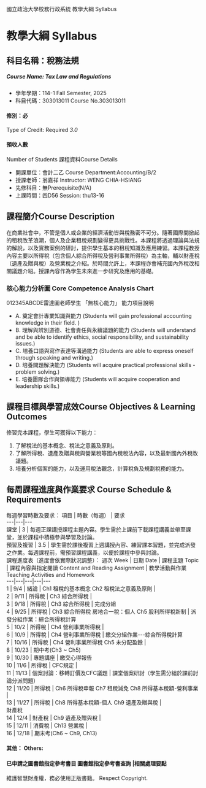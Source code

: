 國立政治大學校務行政系統 教學大綱 Syllabus
# 教學大綱 Syllabus
##  科目名稱：稅務法規 
#####  Course Name: Tax Law and Regulations
  * 學年學期：114-1 Fall Semester, 2025 
  * 科目代碼：303013011 Course No.303013011
#### 修別：必
Type of Credit: Required 
_3.0_
#### 預收人數
Number of Students
課程資料Course Details
  * 開課單位：會計二乙 Course Department:Accounting/B/2 
  * 授課老師：翁嘉祥 Instructor: WENG CHIA-HSIANG 
  * 先修科目：無Prerequisite(N/A)
  * 上課時間：四D56 Session: thu13-16
##  課程簡介Course Description
在商業社會中，不管是個人或企業的經濟活動皆與稅務密不可分。隨著國際間掀起的租稅改革浪潮，個人及企業租稅規劃變得更具挑戰性。本課程將透過理論與法規的解說，以及實務案例的研討，提供學生基本的租稅知識及應用練習。本課程教授內容主要以所得稅（包含個人綜合所得稅及營利事業所得稅）為主軸，輔以財產稅（遺產及贈與稅）及營業稅之介紹。於時間允許上，本課程亦會補充國內外稅改相關議題介紹。授課內容作為學生未來進一步研究及應用的基礎。
###  核心能力分析圖 Core Competence Analysis Chart
012345ABCDE雷達圖老師學生
「無核心能力」 
能力項目說明
  * A. 奠定會計專業知識與能力 (Students will gain professional accounting knowledge in their field. )
  * B. 理解與辨別道德、社會責任與永續議題的能力 (Students will understand and be able to identify ethics, social responsibility, and sustainability issues.)
  * C. 培養口語與寫作表達等溝通能力 (Students are able to express oneself through speaking and writing.)
  * D. 培養問題解決能力 (Students will acquire practical professional skills - problem solving.)
  * E. 培養團隊合作與領導能力 (Students will acquire cooperation and leadership skills.)
##  課程目標與學習成效Course Objectives & Learning Outcomes 
修習完本課程，學生可獲得以下能力：
  1. 了解稅法的基本概念、稅法之意義及原則。
  2. 了解所得稅、遺產及贈與稅與營業稅等國內稅稅法內容，以及最新國內外稅改議題。
  3. 培養分析個案的能力，以及運用稅法觀念，計算稅負及規劃稅務的能力。
##  每周課程進度與作業要求 Course Schedule & Requirements
每週學習時數及要求：
項目 |  時數（每週） |  要求  
---|---|---  
課堂 |  3 |  每週正課講授課程主題內容。學生需於上課前下載課程講義並帶至課堂，並於課程中積極參與學習及討論。  
預習及複習 |  3.5 |  學生需於課後複習上週講授內容、練習課本習題，並完成派發之作業。每週課程前，需預習課程講義，以便於課程中參與討論。  
課程進度表（進度會依實際狀況調整）：
週次 Week |  日期 Date |  課程主題 Topic |  課程內容與指定閱讀 Content and Reading Assignment |  教學活動與作業 Teaching Activities and Homework  
---|---|---|---|---  
1 |  9/4 |  緒論 |  Ch1 租稅的基本概念 Ch2 租稅法之意義及原則 |   
2 |  9/11 |  所得稅 |  Ch3 綜合所得稅 |   
3 |  9/18 |  所得稅 |  Ch3 綜合所得稅 |  完成分組  
4 |  9/25 |  所得稅 |  Ch3 綜合所得稅 房地合一稅：個人 Ch5 股利所得稅新制 |  派發分組作業：綜合所得稅計算  
5 |  10/2 |  所得稅 |  Ch4 營利事業所得稅 |   
6 |  10/9 |  所得稅 |  Ch4 營利事業所得稅 |  繳交分組作業---綜合所得稅計算  
7 |  10/16 |  所得稅 |  Ch4 營利事業所得稅 Ch5 未分配盈餘 |   
8 |  10/23 |  期中考(Ch3 ~ Ch5)  
9 |  10/30 |  專題講座 |  繳交心得報告  
10 |  11/6 |  所得稅 |  CFC規定 |   
11 |  11/13 |  個案討論：移轉訂價及CFC議題 |  課堂個案研討（學生需分組於課前討論分派問題）  
12 |  11/20 |  所得稅 |  Ch6 所得稅申報 Ch7 租稅減免 Ch8 所得基本稅額-營利事業 |   
13 |  11/27 |  所得稅 |  Ch8 所得基本稅額-個人 Ch9 遺產及贈與稅 |   
財產稅  
14 |  12/4 |  財產稅 |  Ch9 遺產及贈與稅 |   
15 |  12/11 |  消費稅 |  Ch13 營業稅 |   
16 |  12/18 |  期末考(Ch6 ~ Ch9, Ch13)  
####  其他： Others:
####  已申請之圖書館指定參考書目  圖書館指定參考書查詢 |相關處理要點
維護智慧財產權，務必使用正版書籍。 Respect Copyright.